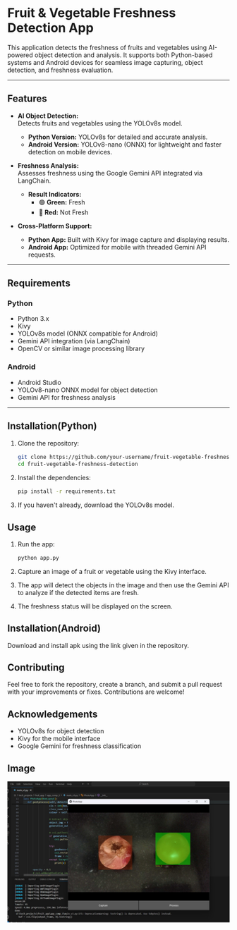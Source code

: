 # Fruit & Vegetable Freshness Detection App

This application detects the freshness of fruits and vegetables using AI-powered object detection and analysis. It supports both Python-based systems and Android devices for seamless image capturing, object detection, and freshness evaluation.

---

## Features

- **AI Object Detection:**  
  Detects fruits and vegetables using the YOLOv8s model.  
  - **Python Version:** YOLOv8s for detailed and accurate analysis.  
  - **Android Version:** YOLOv8-nano (ONNX) for lightweight and faster detection on mobile devices.  

- **Freshness Analysis:**  
  Assesses freshness using the Google Gemini API integrated via LangChain.  
  - **Result Indicators:**  
    - 🟢 **Green:** Fresh  
    - 🔴 **Red:** Not Fresh  

- **Cross-Platform Support:**  
  - **Python App:** Built with Kivy for image capture and displaying results.  
  - **Android App:** Optimized for mobile with threaded Gemini API requests.

---

## Requirements

### Python
- Python 3.x  
- Kivy  
- YOLOv8s model (ONNX compatible for Android)  
- Gemini API integration (via LangChain)  
- OpenCV or similar image processing library  

### Android
- Android Studio  
- YOLOv8-nano ONNX model for object detection  
- Gemini API for freshness analysis  

---

## Installation(Python)

1. Clone the repository:
    ```bash
    git clone https://github.com/your-username/fruit-vegetable-freshness-detection.git
    cd fruit-vegetable-freshness-detection
    ```

2. Install the dependencies:
    ```bash
    pip install -r requirements.txt
    ```

3. If you haven't already, download the YOLOv8s model.

## Usage

1. Run the app:
    ```bash
    python app.py
    ```

2. Capture an image of a fruit or vegetable using the Kivy interface.

3. The app will detect the objects in the image and then use the Gemini API to analyze if the detected items are fresh.

4. The freshness status will be displayed on the screen.

## Installation(Android)
Download and install apk using the link given in the repository. 

## Contributing

Feel free to fork the repository, create a branch, and submit a pull request with your improvements or fixes. Contributions are welcome!

## Acknowledgements
- YOLOv8s for object detection
- Kivy for the mobile interface
- Google Gemini for freshness classification

## Image

![App Screenshot](python-kivy/test1.jpg)
